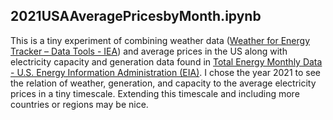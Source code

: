 ## 2021USAAveragePricesbyMonth.ipynb

This is a tiny experiment of combining weather data ([Weather for Energy Tracker – Data Tools - IEA](https://www.iea.org/data-and-statistics/data-tools/weather-for-energy-tracker)) and average prices in the US along with electricity capacity and generation data found in [Total Energy Monthly Data - U.S. Energy Information Administration (EIA)](https://www.eia.gov/totalenergy/data/monthly/index.php). I chose the year 2021 to see the relation of weather, generation, and capacity to the average electricity prices in a tiny timescale. Extending this timescale and including more countries or regions may be nice. 
